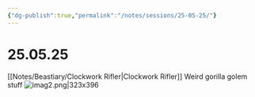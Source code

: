 ```yaml
---
{"dg-publish":true,"permalink":"/notes/sessions/25-05-25/"}
---
```


# 25.05.25

[[Notes/Beastiary/Clockwork Rifler\|Clockwork Rifler]]
Weird gorilla golem stuff
![imag2.png|323x396](/img/user/Notes/Images/imag2.png)